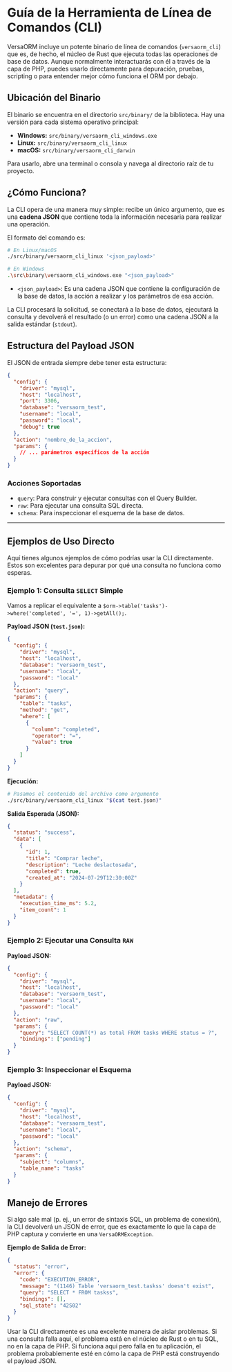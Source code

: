 # Guía de la Herramienta de Línea de Comandos (CLI)

VersaORM incluye un potente binario de línea de comandos (`versaorm_cli`) que es, de hecho, el núcleo de Rust que ejecuta todas las operaciones de base de datos. Aunque normalmente interactuarás con él a través de la capa de PHP, puedes usarlo directamente para depuración, pruebas, scripting o para entender mejor cómo funciona el ORM por debajo.

## Ubicación del Binario

El binario se encuentra en el directorio `src/binary/` de la biblioteca. Hay una versión para cada sistema operativo principal:

-   **Windows:** `src/binary/versaorm_cli_windows.exe`
-   **Linux:** `src/binary/versaorm_cli_linux`
-   **macOS:** `src/binary/versaorm_cli_darwin`

Para usarlo, abre una terminal o consola y navega al directorio raíz de tu proyecto.

## ¿Cómo Funciona?

La CLI opera de una manera muy simple: recibe un único argumento, que es una **cadena JSON** que contiene toda la información necesaria para realizar una operación.

El formato del comando es:

```bash
# En Linux/macOS
./src/binary/versaorm_cli_linux '<json_payload>'

# En Windows
.\src\binary\versaorm_cli_windows.exe "<json_payload>"
```

-   `<json_payload>`: Es una cadena JSON que contiene la configuración de la base de datos, la acción a realizar y los parámetros de esa acción.

La CLI procesará la solicitud, se conectará a la base de datos, ejecutará la consulta y devolverá el resultado (o un error) como una cadena JSON a la salida estándar (`stdout`).

## Estructura del Payload JSON

El JSON de entrada siempre debe tener esta estructura:

```json
{
  "config": {
    "driver": "mysql",
    "host": "localhost",
    "port": 3306,
    "database": "versaorm_test",
    "username": "local",
    "password": "local",
    "debug": true
  },
  "action": "nombre_de_la_accion",
  "params": {
    // ... parámetros específicos de la acción
  }
}
```

### Acciones Soportadas

-   `query`: Para construir y ejecutar consultas con el Query Builder.
-   `raw`: Para ejecutar una consulta SQL directa.
-   `schema`: Para inspeccionar el esquema de la base de datos.

---

## Ejemplos de Uso Directo

Aquí tienes algunos ejemplos de cómo podrías usar la CLI directamente. Estos son excelentes para depurar por qué una consulta no funciona como esperas.

### Ejemplo 1: Consulta `SELECT` Simple

Vamos a replicar el equivalente a `$orm->table('tasks')->where('completed', '=', 1)->getAll();`.

**Payload JSON (`test.json`):**
```json
{
  "config": {
    "driver": "mysql",
    "host": "localhost",
    "database": "versaorm_test",
    "username": "local",
    "password": "local"
  },
  "action": "query",
  "params": {
    "table": "tasks",
    "method": "get",
    "where": [
      {
        "column": "completed",
        "operator": "=",
        "value": true
      }
    ]
  }
}
```

**Ejecución:**

```bash
# Pasamos el contenido del archivo como argumento
./src/binary/versaorm_cli_linux "$(cat test.json)"
```

**Salida Esperada (JSON):**
```json
{
  "status": "success",
  "data": [
    {
      "id": 1,
      "title": "Comprar leche",
      "description": "Leche deslactosada",
      "completed": true,
      "created_at": "2024-07-29T12:30:00Z"
    }
  ],
  "metadata": {
    "execution_time_ms": 5.2,
    "item_count": 1
  }
}
```

### Ejemplo 2: Ejecutar una Consulta `RAW`

**Payload JSON:**
```json
{
  "config": {
    "driver": "mysql",
    "host": "localhost",
    "database": "versaorm_test",
    "username": "local",
    "password": "local"
  },
  "action": "raw",
  "params": {
    "query": "SELECT COUNT(*) as total FROM tasks WHERE status = ?",
    "bindings": ["pending"]
  }
}
```

### Ejemplo 3: Inspeccionar el Esquema

**Payload JSON:**
```json
{
  "config": {
    "driver": "mysql",
    "host": "localhost",
    "database": "versaorm_test",
    "username": "local",
    "password": "local"
  },
  "action": "schema",
  "params": {
    "subject": "columns",
    "table_name": "tasks"
  }
}
```

## Manejo de Errores

Si algo sale mal (p. ej., un error de sintaxis SQL, un problema de conexión), la CLI devolverá un JSON de error, que es exactamente lo que la capa de PHP captura y convierte en una `VersaORMException`.

**Ejemplo de Salida de Error:**
```json
{
  "status": "error",
  "error": {
    "code": "EXECUTION_ERROR",
    "message": "(1146) Table 'versaorm_test.taskss' doesn't exist",
    "query": "SELECT * FROM taskss",
    "bindings": [],
    "sql_state": "42S02"
  }
}
```

Usar la CLI directamente es una excelente manera de aislar problemas. Si una consulta falla aquí, el problema está en el núcleo de Rust o en tu SQL, no en la capa de PHP. Si funciona aquí pero falla en tu aplicación, el problema probablemente esté en cómo la capa de PHP está construyendo el payload JSON.
